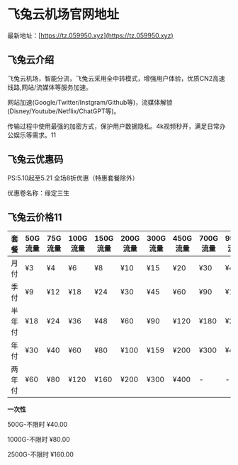 # 飞兔云机场官网地址

最新地址：[https://tz.059950.xyz](https://tz.059950.xyz)

## 飞兔云介绍

飞兔云机场，智能分流，飞兔云采用全中转模式，增强用户体验，优质CN2高速线路,网站/流媒体等服务加速。

网站加速(Google/Twitter/Instgram/Github等)，流媒体解锁(Disney/Youtube/Netflix/ChatGPT等)。

传输过程中使用最强的加密方式，保护用户数据隐私。4k视频秒开，满足日常办公娱乐等需求。11

## 飞兔云优惠码

PS:5.10起至5.21 全场8折优惠（特惠套餐除外）

优惠卷名称：缘定三生

## 飞兔云价格11

|套餐|50G流量|75G流量|100G流量|150G流量|200G流量|300G流量|450G流量|700G流量|950G流量|
|----|----|----|----|----|----|----|----|----|----|
|月付|¥3|¥4|¥6|¥8|¥10|¥15|¥20|¥30|¥40|
|季付|¥9|¥12|¥18|¥24|¥30|¥45|¥60|¥90|¥120|
|半年付|¥18|¥24|¥36|¥48|¥60|¥90|¥120|¥180|¥240|
|年付|¥30|¥40|¥60|¥80|¥100|¥159|¥200|¥300|¥400|
|两年付|¥60|¥80|¥120|¥160|¥200|¥300|¥400|-|-|

**一次性**

500G-不限时 ¥40.00

1000G-不限时 ¥80.00

2500G-不限时 ¥160.00





